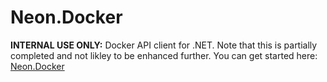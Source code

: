 ﻿Neon.Docker
===========

**INTERNAL USE ONLY:** Docker API client for .NET.  Note that this is partially completed and not likley to be enhanced further.  You can get started here: [Neon.Docker](https://sdk.neonforge.com/N_Neon_Docker.htm)
